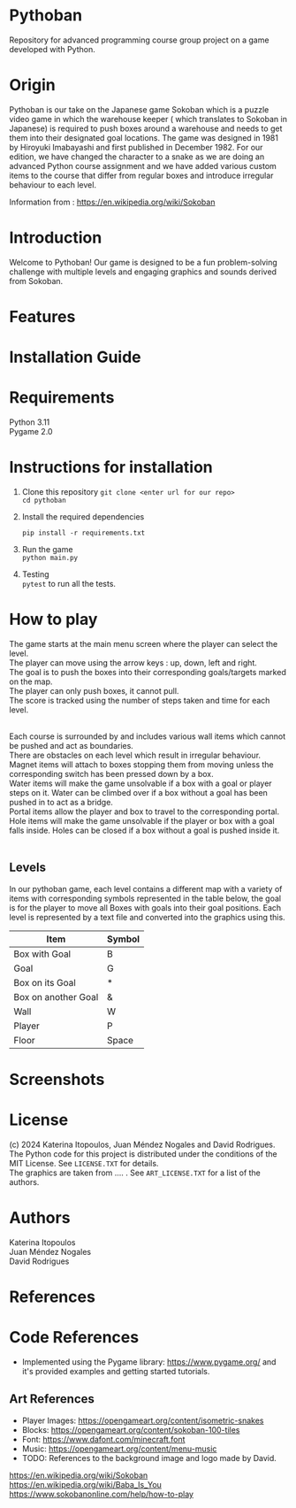 # Pythoban

Repository for advanced programming course group project on a game developed with Python.

# Origin

Pythoban is our take on the Japanese game Sokoban which is a puzzle video game in which the warehouse keeper ( which translates to Sokoban in Japanese) is required to push boxes around a warehouse and needs to get them into their designated goal locations. The game was designed in 1981 by Hiroyuki Imabayashi and first published in December 1982. For our edition, we have changed the character to a snake as we are doing an advanced Python course assignment and we have added various custom items to the course that differ from regular boxes and introduce irregular behaviour to each level.

Information from : https://en.wikipedia.org/wiki/Sokoban

# Introduction

Welcome to Pythoban! Our game is designed to be a fun problem-solving challenge with multiple levels and engaging graphics and sounds derived from Sokoban.

# Features

# Installation Guide

# Requirements

Python 3.11 <br>
Pygame 2.0

# Instructions for installation

1. Clone this repository <be>
   `git clone <enter url for our repo>` <br>
   `cd pythoban` <br>
2. Install the required dependencies <br>

   `pip install -r requirements.txt ` <br>

3. Run the game <br>
   `python main.py` <br>
4. Testing <br>
   `pytest` to run all the tests. <br>

# How to play

The game starts at the main menu screen where the player can select the level. <br>
The player can move using the arrow keys : up, down, left and right. <br>
The goal is to push the boxes into their corresponding goals/targets marked on the map. <br>
The player can only push boxes, it cannot pull. <br>
The score is tracked using the number of steps taken and time for each level. <br> <br>

Each course is surrounded by and includes various wall items which cannot be pushed and act as boundaries. <br>
There are obstacles on each level which result in irregular behaviour. <br>
Magnet items will attach to boxes stopping them from moving unless the corresponding switch has been pressed down by a box. <br>
Water items will make the game unsolvable if a box with a goal or player steps on it. Water can be climbed over if a box without a goal has been pushed in to act as a bridge. <br>
Portal items allow the player and box to travel to the corresponding portal. <br>
Hole items will make the game unsolvable if the player or box with a goal falls inside. Holes can be closed if a box without a goal is pushed inside it. <br> <br>

## Levels

In our pythoban game, each level contains a different map with a variety of items with corresponding symbols represented in the table below, the goal is for the player to move all Boxes with goals into their goal positions. Each level is represented by a text file and converted into the graphics using this.

| Item                | Symbol |
| ------------------- | ------ |
| Box with Goal       | B      |
| Goal                | G      |
| Box on its Goal     | \*     |
| Box on another Goal | &      |
| Wall                | W      |
| Player              | P      |
| Floor               | Space  |

# Screenshots

# License

(c) 2024 Katerina Itopoulos, Juan Méndez Nogales and David Rodrigues. <br>
The Python code for this project is distributed under the conditions of the MIT License. See `LICENSE.TXT` for details. <br>
The graphics are taken from .... . See `ART_LICENSE.TXT` for a list of the authors.

# Authors

Katerina Itopoulos <br>
Juan Méndez Nogales <br>
David Rodrigues <br>

# References

# Code References

- Implemented using the Pygame library: https://www.pygame.org/ and it's provided examples and getting started tutorials.

## Art References

- Player Images: https://opengameart.org/content/isometric-snakes
- Blocks: https://opengameart.org/content/sokoban-100-tiles
- Font: https://www.dafont.com/minecraft.font
- Music: https://opengameart.org/content/menu-music
- TODO: References to the background image and logo made by David.

https://en.wikipedia.org/wiki/Sokoban <br>
https://en.wikipedia.org/wiki/Baba_Is_You <br>
https://www.sokobanonline.com/help/how-to-play <br>
